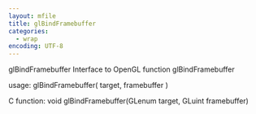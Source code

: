 ```yaml
---
layout: mfile
title: glBindFramebuffer
categories:
  - wrap
encoding: UTF-8
---
```


glBindFramebuffer  Interface to OpenGL function glBindFramebuffer

usage:  glBindFramebuffer( target, framebuffer )

C function:  void glBindFramebuffer(GLenum target, GLuint framebuffer)